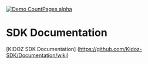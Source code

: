 [![Demo CountPages alpha](https://kidoz-cdn.s3.amazonaws.com/wordpress/kidoz_small.gif)](https://www.youtube.com/watch?v=-ljFjRn7jeM)

# SDK Documentation


[KIDOZ SDK Documentation] (https://github.com/Kidoz-SDK/Documentation/wiki)
